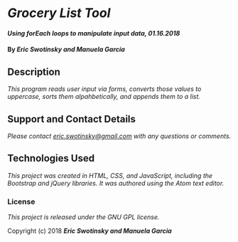 # _Grocery List Tool_

#### _Using forEach loops to manipulate input data, 01.16.2018_

#### By _**Eric Swotinsky and Manuela Garcia**_

## Description

_This program reads user input via forms, converts those values to uppercase, sorts them alpahbetically, and appends them to a list._

## Support and Contact Details

_Please contact eric.swotinsky@gmail.com with any questions or comments._

## Technologies Used

_This project was created in HTML, CSS, and JavaScript, including the Bootstrap and jQuery libraries. It was authored using the Atom text editor._

### License

*This project is released under the GNU GPL license.*

Copyright (c) 2018 **_Eric Swotinsky and Manuela Garcia_**

